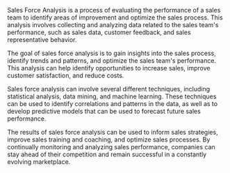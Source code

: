 Sales Force Analysis is a process of evaluating the performance of a sales team to identify areas of improvement and optimize the sales process. This analysis involves collecting and analyzing data related to the sales team's performance, such as sales data, customer feedback, and sales representative behavior.

The goal of sales force analysis is to gain insights into the sales process, identify trends and patterns, and optimize the sales team's performance. This analysis can help identify opportunities to increase sales, improve customer satisfaction, and reduce costs.

Sales force analysis can involve several different techniques, including statistical analysis, data mining, and machine learning. These techniques can be used to identify correlations and patterns in the data, as well as to develop predictive models that can be used to forecast future sales performance.

The results of sales force analysis can be used to inform sales strategies, improve sales training and coaching, and optimize sales processes. By continually monitoring and analyzing sales performance, companies can stay ahead of their competition and remain successful in a constantly evolving marketplace.
